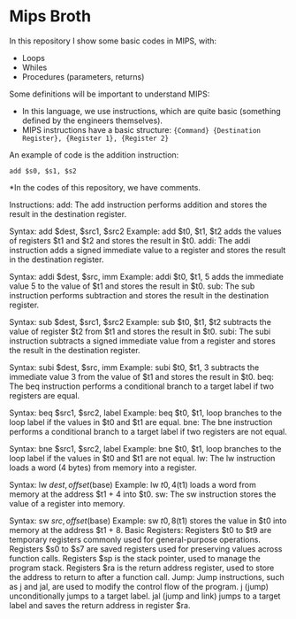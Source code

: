 # Mips Broth

In this repository I show some basic codes in MIPS, with:

- Loops
- Whiles
- Procedures (parameters, returns)

Some definitions will be important to understand MIPS: 
- In this language, we use instructions, which are quite basic (something defined by the engineers themselves).
- MIPS instructions have a basic structure:
    `{Command} {Destination Register}, {Register 1}, {Register 2}`

An example of code is the addition instruction:

`add $s0, $s1, $s2`

*In the codes of this repository, we have comments.

Instructions:
add: The add instruction performs addition and stores the result in the destination register.

Syntax: add $dest, $src1, $src2
Example: add $t0, $t1, $t2 adds the values of registers $t1 and $t2 and stores the result in $t0.
addi: The addi instruction adds a signed immediate value to a register and stores the result in the destination register.

Syntax: addi $dest, $src, imm
Example: addi $t0, $t1, 5 adds the immediate value 5 to the value of $t1 and stores the result in $t0.
sub: The sub instruction performs subtraction and stores the result in the destination register.

Syntax: sub $dest, $src1, $src2
Example: sub $t0, $t1, $t2 subtracts the value of register $t2 from $t1 and stores the result in $t0.
subi: The subi instruction subtracts a signed immediate value from a register and stores the result in the destination register.

Syntax: subi $dest, $src, imm
Example: subi $t0, $t1, 3 subtracts the immediate value 3 from the value of $t1 and stores the result in $t0.
beq: The beq instruction performs a conditional branch to a target label if two registers are equal.

Syntax: beq $src1, $src2, label
Example: beq $t0, $t1, loop branches to the loop label if the values in $t0 and $t1 are equal.
bne: The bne instruction performs a conditional branch to a target label if two registers are not equal.

Syntax: bne $src1, $src2, label
Example: bne $t0, $t1, loop branches to the loop label if the values in $t0 and $t1 are not equal.
lw: The lw instruction loads a word (4 bytes) from memory into a register.

Syntax: lw $dest, offset($base)
Example: lw $t0, 4($t1) loads a word from memory at the address $t1 + 4 into $t0.
sw: The sw instruction stores the value of a register into memory.

Syntax: sw $src, offset($base)
Example: sw $t0, 8($t1) stores the value in $t0 into memory at the address $t1 + 8.
Basic Registers:
Registers $t0 to $t9 are temporary registers commonly used for general-purpose operations.
Registers $s0 to $s7 are saved registers used for preserving values across function calls.
Registers $sp is the stack pointer, used to manage the program stack.
Registers $ra is the return address register, used to store the address to return to after a function call.
Jump:
Jump instructions, such as j and jal, are used to modify the control flow of the program.
j (jump) unconditionally jumps to a target label.
jal (jump and link) jumps to a target label and saves the return address in register $ra.

